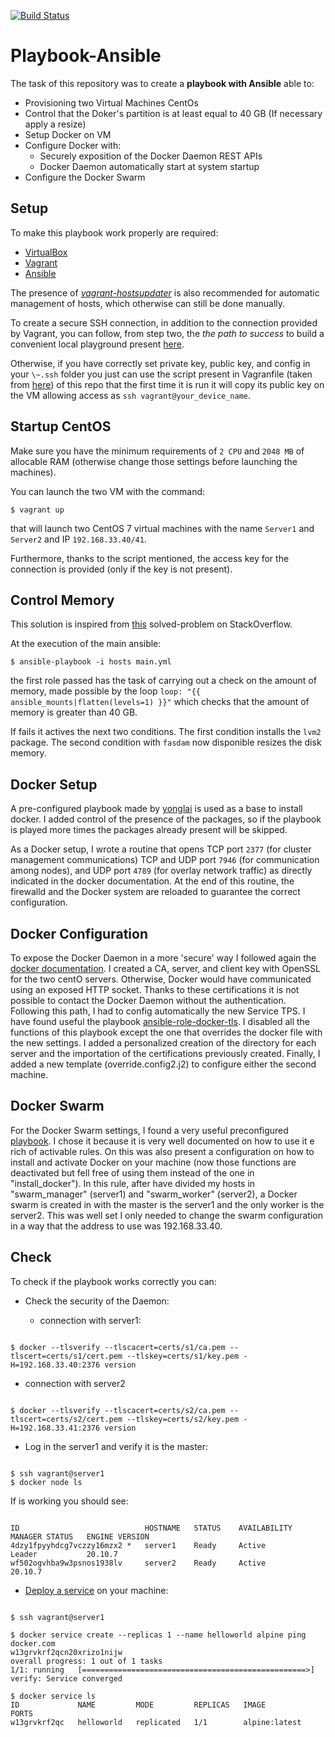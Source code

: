[![Build Status](https://www.travis-ci.com/attgua/Playbook-Ansible.svg?branch=main)](https://www.travis-ci.com/attgua/Playbook-Ansible)

# Playbook-Ansible
The task of this repository was to create a **playbook with Ansible** able to:

- Provisioning two Virtual Machines CentOs
- Control that the Doker's partition is at least equal to 40 GB (If necessary apply a resize) 
- Setup Docker on VM
- Configure Docker with: <br/>
  - Securely exposition of the Docker Daemon REST APIs <br/>
  - Docker Daemon automatically start at system startup
- Configure the Docker Swarm

## Setup

To make this playbook work properly are required:

* [VirtualBox](https://www.virtualbox.org/)
* [Vagrant](https://www.ansible.com/)
* [Ansible](https://ansible.com)

The presence of *[vagrant-hostsupdater](https://github.com/agiledivider/vagrant-hostsupdater)* is also recommended for automatic management of hosts, which otherwise can still be done manually.

To create a secure SSH connection, in addition to the connection provided by Vagrant, you can follow, from step two, the *the path to success* to build a convenient local playground present [here](https://max.engineer/six-ansible-practices#automate-adding-your-pub-key-to-vms).

Otherwise, if you have correctly set private key, public key, and config in your `\~.ssh` folder you just can use the script present in Vagranfile (taken from [here](https://stackoverflow.com/questions/30075461/how-do-i-add-my-own-public-key-to-vagrant-vm)) of this repo that the first time it is run it will copy its public key on the VM allowing access as `ssh vagrant@your_device_name`.


## Startup CentOS

Make sure you have the minimum requirements of `2 CPU` and `2048 MB` of allocable RAM (otherwise change those settings before launching the machines).

You can launch the two VM with the command:

```
$ vagrant up

```

that will launch two CentOS 7 virtual machines with the name `Server1` and `Server2` and IP `192.168.33.40/41`. 

Furthermore, thanks to the script mentioned, the access key for the connection is provided (only if the key is not present).

## Control Memory

This solution is inspired from [this](https://stackoverflow.com/questions/26981907/using-ansible-to-manage-disk-space) solved-problem on StackOverflow.

At the execution of the main ansible:
```
$ ansible-playbook -i hosts main.yml
```
the first role passed has the task of carrying out a check on the amount of memory, made possible by the loop `loop: "{{ ansible_mounts|flatten(levels=1) }}"` which checks that the amount of memory is greater than 40 GB.

If fails it actives the next two conditions. 
The first condition installs the `lvm2` package. 
The second condition with `fasdam` now disponible resizes the disk memory.


## Docker Setup

A pre-configured playbook made by [yonglai](https://gist.github.com/yonglai/d4617d6914d5f4eb22e4e5a15c0e9a03) is used as a base to install docker.
I added control of the presence of the packages, so if the playbook is played more times the packages already present will be skipped.

As a Docker setup, I wrote a routine that opens TCP port `2377` (for cluster management communications) TCP and UDP port `7946` (for communication among nodes), and UDP port `4789` (for overlay network traffic) as directly indicated in the docker documentation.
At the end of this routine, the firewalld and the Docker system are reloaded to guarantee the correct configuration.

## Docker Configuration

To expose the Docker Daemon in a more 'secure' way I followed again the [docker documentation](http://docs.docker.oeynet.com/engine/security/https/).
I created a CA, server, and client key with OpenSSL for the two centO servers. Otherwise, Docker would have communicated using an exposed HTTP socket.
Thanks to these certifications it is not possible to contact the Docker Daemon without the authentication.
Following this path, I had to config automatically the new Service TPS.
I have found useful the playbook [ansible-role-docker-tls](https://github.com/cromarty/ansible-role-docker-tls).
I disabled all the functions of this playbook except the one that overrides the docker file with the new settings. I added a personalized creation of the directory for each server and the importation of the certifications previously created. Finally, I added a new template (override.config2.j2) to configure either the second machine. 


## Docker Swarm

For the Docker Swarm settings, I found a very useful preconfigured [playbook](https://github.com/atosatto/ansible-dockerswarm).
I chose it because it is very well documented on how to use it e rich of activable rules.
On this was also present a configuration on how to install and activate Docker on your machine (now those functions are deactivated but fell free of using them instead of the one in "install_docker").
In this rule, after have divided my hosts in "swarm_manager" (server1) and "swarm_worker" (server2), a Docker swarm is created in with the master is the server1 and the only worker is the server2. This was well set I only needed to change the swarm configuration in a way that the address to use was 192.168.33.40.


## Check 

To check if the playbook works correctly you can:

- Check the security of the Daemon:

  - connection with server1:
```

$ docker --tlsverify --tlscacert=certs/s1/ca.pem --tlscert=certs/s1/cert.pem --tlskey=certs/s1/key.pem -H=192.168.33.40:2376 version

```
  - connection with server2

```

$ docker --tlsverify --tlscacert=certs/s2/ca.pem --tlscert=certs/s2/cert.pem --tlskey=certs/s2/key.pem -H=192.168.33.41:2376 version 

```

- Log in the server1 and verify it is the master:

```

$ ssh vagrant@server1
$ docker node ls

```

  If is working you should see:
```

ID                            HOSTNAME   STATUS    AVAILABILITY   MANAGER STATUS   ENGINE VERSION
4dzy1fpyyhdcg7vczzy16mzx2 *   server1    Ready     Active         Leader           20.10.7
wf502ogvhba9w3psnos1938lv     server2    Ready     Active                          20.10.7

```

- [Deploy a service](https://docs.docker.com/engine/swarm/swarm-tutorial/deploy-service/) on your machine: 

```

$ ssh vagrant@server1

$ docker service create --replicas 1 --name helloworld alpine ping docker.com
w13grvkrf2qcn20xrizo1nijw
overall progress: 1 out of 1 tasks 
1/1: running   [==================================================>] 
verify: Service converged 

$ docker service ls
ID             NAME         MODE         REPLICAS   IMAGE           PORTS
w13grvkrf2qc   helloworld   replicated   1/1        alpine:latest   


```
 






